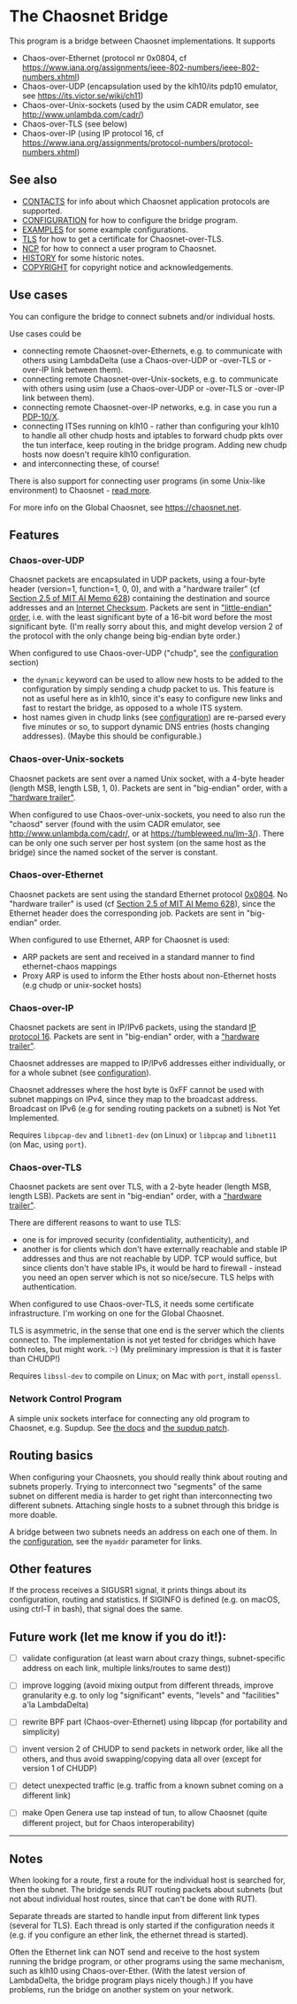 # The Chaosnet Bridge

This program is a bridge between Chaosnet implementations. It supports
- Chaos-over-Ethernet (protocol nr 0x0804, cf https://www.iana.org/assignments/ieee-802-numbers/ieee-802-numbers.xhtml)
- Chaos-over-UDP (encapsulation used by the klh10/its pdp10 emulator, see https://its.victor.se/wiki/ch11)
- Chaos-over-Unix-sockets (used by the usim CADR emulator, see http://www.unlambda.com/cadr/) 
- Chaos-over-TLS (see below)
- Chaos-over-IP (using IP protocol 16, cf https://www.iana.org/assignments/protocol-numbers/protocol-numbers.xhtml)

## See also
- [CONTACTS](CONTACTS.md) for info about which Chaosnet application protocols are supported.
- [CONFIGURATION](CONFIGURATION.md) for how to configure the bridge program.
- [EXAMPLES](EXAMPLES.md) for some example configurations.
- [TLS](TLS.md) for how to get a certificate for Chaosnet-over-TLS.
- [NCP](NCP.md) for how to connect a user program to Chaosnet.
- [HISTORY](HISTORY.md) for some historic notes.
- [COPYRIGHT](COPYRIGHT.md) for copyright notice and acknowledgements.

## Use cases

You can configure the bridge to connect subnets and/or individual hosts. 

Use cases could be
- connecting remote Chaosnet-over-Ethernets, e.g. to communicate with
  others using LambdaDelta (use a Chaos-over-UDP or -over-TLS or -over-IP
  link between them). 
- connecting remote Chaosnet-over-Unix-sockets, e.g. to communicate
  with others using usim (use a Chaos-over-UDP or -over-TLS or
  -over-IP link between them). 
- connecting remote Chaosnet-over-IP networks, e.g. in case you run a
  [PDP-10/X](http://www.fpgaretrocomputing.org/pdp10x/).
- connecting ITSes running on klh10 - rather than configuring your
  klh10 to handle all other chudp hosts and iptables to forward chudp
  pkts over the tun interface, keep routing in the bridge
  program. Adding new chudp hosts now doesn't require klh10
  configuration. 
- and interconnecting these, of course!

There is also support for connecting user programs (in some Unix-like environment) to Chaosnet - [read more](#network-control-program).

For more info on the Global Chaosnet, see https://chaosnet.net.

## Features

### Chaos-over-UDP

Chaosnet packets are encapsulated in UDP packets, using a four-byte
header (version=1, function=1, 0, 0), and with a "hardware
trailer" (cf [Section 2.5 of MIT AI Memo 628](https://tumbleweed.nu/r/lm-3/uv/amber.html#Hardware-Protocols))
containing the destination and source addresses and an [Internet
Checksum](https://tools.ietf.org/html/rfc1071). Packets are sent in
["little-endian"
order](https://en.wikipedia.org/wiki/Endianness#Mapping_multi-byte_binary_values_to_memory),
i.e. with the least significant byte of a 16-bit word before the most
significant byte. (I'm really sorry about this, and might develop
version 2 of the protocol with the only change being big-endian byte
order.)

When configured to use Chaos-over-UDP ("chudp", see the [configuration](CONFIGURATION.md) section)
- the `dynamic` keyword can be used to allow new hosts to be added to
  the configuration by simply sending a chudp packet to us.
  This feature is not as useful here as in klh10, since it's easy
  to configure new links and fast to restart the bridge, as opposed to
  a whole ITS system.
- host names given in chudp links (see [configuration](CONFIGURATION.md)) are re-parsed every five
  minutes or so, to support dynamic DNS entries (hosts changing
  addresses). (Maybe this should be configurable.)

### Chaos-over-Unix-sockets

Chaosnet packets are sent over a named Unix socket, with a 4-byte
header (length MSB, length LSB, 1, 0). Packets are sent in
"big-endian" order, with a ["hardware
trailer"](https://tumbleweed.nu/r/lm-3/uv/amber.html#Hardware-Protocols).

When configured to use Chaos-over-unix-sockets, you need to also run
the "chaosd" server (found with the usim CADR emulator, see
http://www.unlambda.com/cadr/, or at https://tumbleweed.nu/lm-3/).
There can be only one such server per host system (on the same host as
the bridge) since the named socket of the server is constant.

### Chaos-over-Ethernet

Chaosnet packets are sent using the standard Ethernet protocol
[0x0804](https://www.iana.org/assignments/ieee-802-numbers/ieee-802-numbers.xhtml).
No "hardware trailer" is used (cf [Section 2.5 of MIT AI Memo
628](https://tumbleweed.nu/r/lm-3/uv/amber.html#Hardware-Protocols)), since the
Ethernet header does the corresponding job. Packets are sent in
"big-endian" order.

When configured to use Ethernet, ARP for Chaosnet is used: 
- ARP packets are sent and received in a standard manner to find ethernet-chaos mappings
- Proxy ARP is used to inform the Ether hosts about non-Ethernet hosts (e.g chudp or unix-socket hosts)

### Chaos-over-IP

Chaosnet packets are sent in IP/IPv6 packets, using the standard
[IP protocol 16](https://www.iana.org/assignments/protocol-numbers/protocol-numbers.xhtml).
Packets are sent in "big-endian" order, with a ["hardware
trailer"](https://tumbleweed.nu/r/lm-3/uv/amber.html#Hardware-Protocols).

Chaosnet addresses are mapped to IP/IPv6 addresses either
individually, or for a whole subnet (see
[configuration](CONFIGURATION.md)).

Chaosnet addresses where the host byte is 0xFF cannot be used with
subnet mappings on IPv4, since they map to the broadcast address. 
Broadcast on IPv6 (e.g for sending routing packets on a subnet) is Not
Yet Implemented.

Requires `libpcap-dev` and `libnet1-dev` (on Linux) or `libpcap` and `libnet11` (on Mac, using `port`).

### Chaos-over-TLS

Chaosnet packets are sent over TLS, with a 2-byte header (length MSB,
length LSB). Packets are sent in "big-endian" order, with a ["hardware
trailer"](https://tumbleweed.nu/r/lm-3/uv/amber.html#Hardware-Protocols).

There are different reasons to want to use TLS:
- one is for improved security (confidentiality, authenticity), and
- another is for clients which don't have externally reachable and
  stable IP addresses and thus are not reachable by UDP. TCP would
  suffice, but since clients don't have stable IPs, it would be hard to
  firewall - instead you need an open server which is not so
  nice/secure. TLS helps with authentication. 

When configured to use Chaos-over-TLS, it needs some certificate
infrastructure. I'm working on one for the Global Chaosnet. 

TLS is asymmetric, in the sense that one end is the server which the
clients connect to. The implementation is not yet tested for cbridges
which have both roles, but might work. :-) 
(My preliminary impression is that it is faster than CHUDP!)

Requires `libssl-dev` to compile on Linux; on Mac with `port`, install `openssl`.

### Network Control Program

A simple unix sockets interface for connecting any old program to Chaosnet, e.g. Supdup. See [the docs](NCP.md) and [the supdup patch](supdup-patch.tar).

## Routing basics

When configuring your Chaosnets, you should really think about routing
and subnets properly. Trying to interconnect two "segments" of the
same subnet on different media is harder to get right than
interconnecting two different subnets. Attaching single hosts to a
subnet through this bridge is more doable.

A bridge between two subnets needs an address on each one of them. In
the [configuration](CONFIGURATION.md), see the `myaddr` parameter for
links.

## Other features

If the process receives a SIGUSR1 signal, it prints things about its
configuration, routing and statistics. If SIGINFO is defined (e.g. on
macOS, using ctrl-T in bash), that signal does the same.

## Future work (let me know if you do it!):

- [ ] validate configuration (at least warn about crazy things, subnet-specific address on each link, multiple links/routes to same dest))
- [ ] improve logging (avoid mixing output from different threads, improve granularity e.g. to only log "significant" events, "levels" and "facilities" a'la LambdaDelta)
- [ ] rewrite BPF part (Chaos-over-Ethernet) using libpcap (for portability and simplicity)
- [ ] invent version 2 of CHUDP to send packets in network order, like all the others, and thus avoid swapping/copying data all over (except for version 1 of CHUDP)
- [ ] detect unexpected traffic (e.g. traffic from a known subnet coming on a different link)
- [ ] make Open Genera use tap instead of tun, to allow Chaosnet (quite different project, but for Chaos interoperability)


---

## Notes

When looking for a route, first a route for the individual host is
searched for, then the subnet. The bridge sends RUT routing packets
about subnets (but not about individual host routes, since that can't
be done with RUT).

Separate threads are started to handle input from different link types
(several for TLS). Each thread is only started if the configuration
needs it (e.g. if you configure an ether link, the ethernet thread is
started).

Often the Ethernet link can NOT send and receive to the host system
running the bridge program, or other programs using the same
mechanism, such as klh10 using Chaos-over-Ether. 
(With the latest version of LambdaDelta, the bridge program plays nicely though.)
If you have problems, run the bridge on another system on your network.
